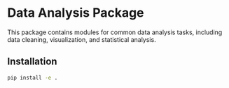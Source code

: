 # Data Analysis Package

This package contains modules for common data analysis tasks, including data cleaning, visualization, and statistical analysis.

## Installation

```bash
pip install -e .
